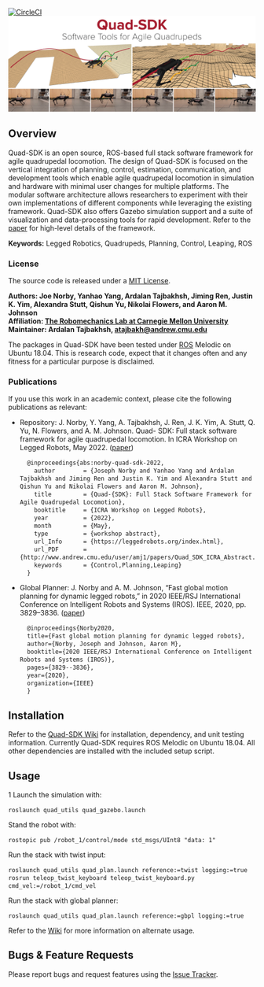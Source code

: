 [![CircleCI](https://circleci.com/gh/robomechanics/quad-sdk/tree/main.svg?style=shield)](https://circleci.com/gh/robomechanics/quad-sdk/tree/main)
![Example image](doc/quad_sdk_promo.png)

## Overview

Quad-SDK is an open source, ROS-based full stack software framework for agile quadrupedal locomotion. The design of Quad-SDK is focused on the vertical integration of planning, control, estimation, communication, and development tools which enable agile quadrupedal locomotion in simulation and hardware with minimal user changes for multiple platforms. The modular software architecture allows researchers to experiment with their own implementations of different components while leveraging the existing framework. Quad-SDK also offers Gazebo simulation support and a suite of visualization and data-processing tools for rapid development. Refer to the [paper] for high-level details of the framework.

**Keywords:** Legged Robotics, Quadrupeds, Planning, Control, Leaping, ROS

### License

The source code is released under a [MIT License](LICENSE).

**Authors: Joe Norby, Yanhao Yang, Ardalan Tajbakhsh, Jiming Ren, Justin K. Yim, Alexandra Stutt, Qishun Yu, Nikolai Flowers, and Aaron M. Johnson<br />
Affiliation: [The Robomechanics Lab at Carnegie Mellon University](https://www.cmu.edu/me/robomechanicslab/)<br />
Maintainer: Ardalan Tajbakhsh, atajbakh@andrew.cmu.edu**

The packages in Quad-SDK have been tested under [ROS] Melodic on Ubuntu 18.04.
This is research code, expect that it changes often and any fitness for a particular purpose is disclaimed.

### Publications

If you use this work in an academic context, please cite the following publications as relevant:

* Repository: J. Norby, Y. Yang, A. Tajbakhsh, J. Ren, J. K. Yim, A. Stutt, Q. Yu, N. Flowers, and A. M. Johnson. Quad-
SDK: Full stack software framework for agile quadrupedal locomotion. In ICRA Workshop on
Legged Robots, May 2022. ([paper])

        @inproceedings{abs:norby-quad-sdk-2022,
          author        = {Joseph Norby and Yanhao Yang and Ardalan Tajbakhsh and Jiming Ren and Justin K. Yim and Alexandra Stutt and Qishun Yu and Nikolai Flowers and Aaron M. Johnson},
          title         = {Quad-{SDK}: Full Stack Software Framework for Agile Quadrupedal Locomotion},
          booktitle     = {ICRA Workshop on Legged Robots},
          year          = {2022},
          month         = {May},
          type          = {workshop abstract},
          url_Info      = {https://leggedrobots.org/index.html},
          url_PDF       = {http://www.andrew.cmu.edu/user/amj1/papers/Quad_SDK_ICRA_Abstract.pdf},
          keywords      = {Control,Planning,Leaping}
        }
        
* Global Planner: J. Norby and A. M. Johnson, “Fast global motion planning for dynamic legged robots,” in 2020 IEEE/RSJ International Conference on Intelligent Robots and Systems (IROS). IEEE, 2020, pp. 3829–3836. ([paper](https://www.andrew.cmu.edu/user/amj1/papers/IROS2020_Fast_Global_Motion_Planning.pdf))

        @inproceedings{Norby2020,
	  	title={Fast global motion planning for dynamic legged robots},
	  	author={Norby, Joseph and Johnson, Aaron M},
	  	booktitle={2020 IEEE/RSJ International Conference on Intelligent Robots and Systems (IROS)},
	  	pages={3829--3836},
	  	year={2020},
	  	organization={IEEE}
		}



## Installation

Refer to the [Quad-SDK Wiki](https://github.com/robomechanics/quad-sdk/wiki/1.-Getting-Started-with-Quad-SDK) for installation, dependency, and unit testing information. Currently Quad-SDK requires ROS Melodic on Ubuntu 18.04. All other dependencies are installed with the included setup script.

## Usage
1
Launch the simulation with:

```
roslaunch quad_utils quad_gazebo.launch
```

Stand the robot with:
```
rostopic pub /robot_1/control/mode std_msgs/UInt8 "data: 1"
```
Run the stack with twist input:
```
roslaunch quad_utils quad_plan.launch reference:=twist logging:=true
rosrun teleop_twist_keyboard teleop_twist_keyboard.py cmd_vel:=/robot_1/cmd_vel
```
Run the stack with global planner:
```
roslaunch quad_utils quad_plan.launch reference:=gbpl logging:=true
```
Refer to the [Wiki](https://github.com/robomechanics/quad-sdk/wiki/2.-Using-the-Software) for more information on alternate usage.

## Bugs & Feature Requests

Please report bugs and request features using the [Issue Tracker](https://github.com/robomechanics/quad-sdk/issues).


[paper]: https://www.andrew.cmu.edu/user/amj1/papers/Quad_SDK_ICRA_Abstract.pdf
[ROS]: http://www.ros.org
[rviz]: http://wiki.ros.org/rviz
[Eigen]: http://eigen.tuxfamily.org
